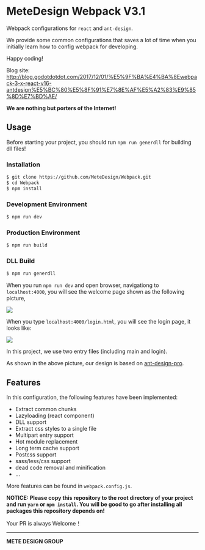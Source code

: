 # MeteDesign Webpack V3.1

Webpack configurations for `react` and `ant-design`. 

We provide some common configurations that saves a lot of time when you initially learn how to config webpack for developing.

Happy coding!

Blog site: http://blog.godotdotdot.com/2017/12/01/%E5%9F%BA%E4%BA%8Ewebpack-3-x-react-v16-antdesign%E5%BC%80%E5%8F%91%E7%8E%AF%E5%A2%83%E9%85%8D%E7%BD%AE/

**We are nothing but porters of the Internet!**

## Usage

Before starting your project, you should run `npm run generdll` for building dll files!

### Installation

``` bash
$ git clone https://github.com/MeteDesign/Webpack.git
$ cd Webpack
$ npm install
```

### Development Environment

``` bash
$ npm run dev
```

### Production Environment

``` bash
$ npm run build
```

### DLL Build

``` bash
$ npm run generdll
```

When you run `npm run dev` and open browser, navigationg to `localhost:4000`, you will see the welcome page shown as the following picture,

![](http://blog.godotdotdot.com/static/metedesign_antd.png)

When you type `localhost:4000/login.html`, you will see the login page, it looks like:

![](http://blog.godotdotdot.com/static/metedesign_login.png)

In this project, we use two entry files (including main and login).

As shown in the above picture, our design is based on [ant-design-pro](https://preview.pro.ant.design/#/dashboard/analysis).

## Features

In this configuration, the following features have been implemented:

- Extract common chunks
- Lazyloading (react component)
- DLL support
- Extract css styles to a single file
- Multipart entry support
- Hot module replacement
- Long term cache support
- Postcss support
- sass/less/css support
- dead code removal and minification
- ...

More features can be found in `webpack.config.js`.

**NOTICE: Please copy this repository to the root directory of your project and run `yarn` or `npm install`. You will be good to go after installing all packages this repository depends on!**

Your PR is always Welcome！

------

**METE DESIGN GROUP**
